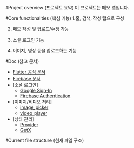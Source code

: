 #Project overview (프로젝트 요약)
이 프로젝트는 메모 앱입니다. 

#Core functionalities (핵심 기능)
1.홈, 검색, 작성 탭으로 구성

2. 메모 작성 및 업로드/수정 가능

3. 소셜 로그인 기능

4. 이미지, 영상 등을 업로드하는 기능

#Doc (참고 문서)
- [Flutter 공식 문서](https://docs.flutter.dev/)
- [Firebase 문서](https://firebase.google.com/docs)
- [소셜 로그인]
  - [Google Sign-In](https://pub.dev/packages/google_sign_in)
  - [Firebase Authentication](https://firebase.google.com/docs/auth)
- [이미지/비디오 처리]
  - [image_picker](https://pub.dev/packages/image_picker)
  - [video_player](https://pub.dev/packages/video_player)
- [상태 관리]
  - [Provider](https://pub.dev/packages/provider)
  - [GetX](https://pub.dev/packages/get)

#Current file structure (현재 파일 구조)